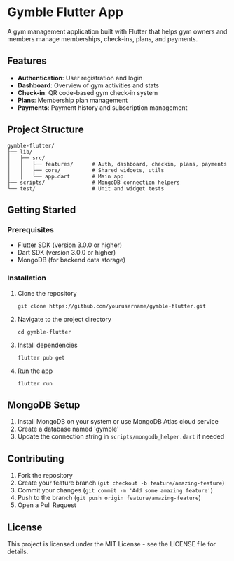 # Gymble Flutter App

A gym management application built with Flutter that helps gym owners and members manage memberships, check-ins, plans, and payments.

## Features

- **Authentication**: User registration and login
- **Dashboard**: Overview of gym activities and stats
- **Check-in**: QR code-based gym check-in system
- **Plans**: Membership plan management
- **Payments**: Payment history and subscription management

## Project Structure

```
gymble-flutter/
├── lib/
│   ├── src/
│   │   ├── features/      # Auth, dashboard, checkin, plans, payments
│   │   ├── core/          # Shared widgets, utils
│   │   └── app.dart       # Main app
├── scripts/               # MongoDB connection helpers
└── test/                  # Unit and widget tests
```

## Getting Started

### Prerequisites

- Flutter SDK (version 3.0.0 or higher)
- Dart SDK (version 3.0.0 or higher)
- MongoDB (for backend data storage)

### Installation

1. Clone the repository
   ```
   git clone https://github.com/yourusername/gymble-flutter.git
   ```

2. Navigate to the project directory
   ```
   cd gymble-flutter
   ```

3. Install dependencies
   ```
   flutter pub get
   ```

4. Run the app
   ```
   flutter run
   ```

## MongoDB Setup

1. Install MongoDB on your system or use MongoDB Atlas cloud service
2. Create a database named 'gymble'
3. Update the connection string in `scripts/mongodb_helper.dart` if needed

## Contributing

1. Fork the repository
2. Create your feature branch (`git checkout -b feature/amazing-feature`)
3. Commit your changes (`git commit -m 'Add some amazing feature'`)
4. Push to the branch (`git push origin feature/amazing-feature`)
5. Open a Pull Request

## License

This project is licensed under the MIT License - see the LICENSE file for details.

